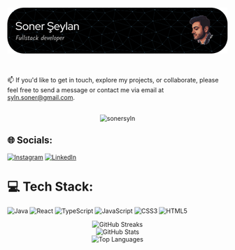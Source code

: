 ![Header](https://raw.githubusercontent.com/sonersyln/sonersyln/main/github-header-image.png)

<br><br>📫 If you'd like to get in touch, explore my projects, or collaborate, please feel free to send a message or contact me via email at syln.soner@gmail.com.<br><br>

<p align="center"> <img src="https://komarev.com/ghpvc/?username=sonersyln&label=Profile%20views&color=0e75b6&style=flat" alt="sonersyln" /> </p>

<p align="center">
<h2>🌐 Socials:</h2>
<a href="https://instagram.com/sonerseylann"><img src="https://img.shields.io/badge/Instagram-%23E4405F.svg?logo=Instagram&logoColor=white" alt="Instagram" /></a>
<a href="https://linkedin.com/in/sonerseylan"><img src="https://img.shields.io/badge/LinkedIn-%230077B5.svg?logo=linkedin&logoColor=white" alt="LinkedIn" /></a>
</p>

<p align="center">
<h1>💻 Tech Stack:</h1>
<img src="https://img.shields.io/badge/java-%23ED8B00.svg?style=flat&logo=openjdk&logoColor=white" alt="Java" />
<img src="https://img.shields.io/badge/react-%2320232a.svg?style=flat&logo=react&logoColor=%2361DAFB" alt="React" />
<img src="https://img.shields.io/badge/typescript-%23007ACC.svg?style=flat&logo=typescript&logoColor=white" alt="TypeScript" />
<img src="https://img.shields.io/badge/javascript-%23323330.svg?style=flat&logo=javascript&logoColor=%23F7DF1E" alt="JavaScript" />
<img src="https://img.shields.io/badge/css3-%231572B6.svg?style=flat&logo=css3&logoColor=white" alt="CSS3" />
<img src="https://img.shields.io/badge/html5-%23E34F26.svg?style=flat&logo=html5&logoColor=white" alt="HTML5" />
</p>


<p align="center">
  <img src="https://github-readme-streak-stats.herokuapp.com/?user=sonersyln&theme=radical&hide_border=false" alt="GitHub Streaks" /><br>
  <img src="https://github-readme-stats.vercel.app/api?username=sonersyln&theme=radical&hide_border=false&include_all_commits=false&count_private=false" alt="GitHub Stats" /><br>
  <img src="https://github-readme-stats.vercel.app/api/top-langs/?username=sonersyln&theme=radical&hide_border=false&include_all_commits=false&count_private=false&layout=compact" alt="Top Languages" />
</p>
